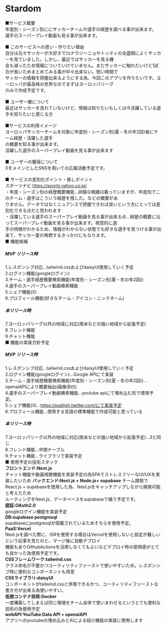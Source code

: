 # Stardom<br>
■サービス概要<br>
年度別・シーズン別ににサッカーチームや選手の経歴を調べる事が出来ます。<br>
選手のスーパープレイ動画も見る事が出来ます。<br>
<br>
■ このサービスへの思い・作りたい理由<br>
自分は元々サッカーが大好きでロナウジーニョやトッティの全盛期によくサッカーを見ていました。しかし、最近ではサッカーを見る機<br>
会も減ったため情報についていけていません。またサッカーに触れたいけど1試合が長いためまとめてみる事が中々出来ない。短い時間で<br>
サッカーの情報を把握出来るようにする為、今回このアプリを作りたいです。ヨーロッパが最高峰の世界なのでまずはヨーロッパリーグ<br>
のみで作成予定です。<br>
<br>
■ ユーザー層について<br>
最近はサッカーを見れていないけど、情報は知りたいもしくは今活躍している選手を知りたいと感じる方<br>
<br>
■サービスの利用イメージ<br>
ヨーロッパサッカーチームを対象に年度別・シーズン別(夏・冬の年2回)毎にチーム経歴・活躍した選手<br>
の概要を知る事が出来ます。<br>
活躍した選手のスーパープレイ動画を見る事が出来ます<br>
<br>
■ ユーザーの獲得について<br>
XをメインとしたSNSを用いての広報活動予定です。<br>
<br>
■ サービスの差別化ポイント・推しポイント<br>
スポーツナビ
https://sports.yahoo.co.jp/<br>
・年度・シーズン別の経歴概要機能…詳細な戦績は載っていますが、年度別でこのチーム・選手はこういう経歴を残した。などの概要があ<br>
りません。データではなくニュアンスで把握できれば良いという方にとっては差別化できる点だと思われます<br>
・活躍している選手のスーパープレイ動画を見る事が出来る点…経歴の概要に沿ってスーパープレイ動画を見る事が出来ます。視覚的に選<br>
手の特徴がわかるため、情報がわからない状態でも好きな選手を見つける事が出来て、サッカー愛が再燃するきっかけにもなります。
<br>
■ 機能候補<br>
##### MVP リリース時<br>
1.レスポンシブ対応…tailwind.cssおよびdaisyUI使用していく予定<br>
2.ログイン機能(googleログイン)<br>
3.チーム・選手経歴概要検索機能(年度別・シーズン別(夏・冬の年2回))<br>
4.選手のスーパープレイ動画検索機能<br>
5.シェア機能(X)<br>
6.プロフィール機能(好きなチーム・アイコン・ニックネーム)<br>
##### 本リリース時<br>
7.ヨーロッパリーグ以外の地域に対応(南米などの強い地域から拡張予定)<br>
8.フレンド機能<br>
9.チャット機能<br>
■ 機能の実装方針予定<br>
##### MVP リリース時<br>
1.レスポンシブ対応…tailwind.cssおよびdaisyUI使用していく予定<br>
2.ログイン機能(googleログイン)…Google APIにて実装<br>
3.チーム・選手経歴概要検索機能(年度別・シーズン別(夏・冬の年2回))…openaiAPIにより概要抽出(画像添付)<br>
4.選手のスーパープレイ動画検索機能…youtube apiにて埋め込む形で使用予定。<br>
5.シェア機能(X)…https://publish.twitter.com/にて実装予定<br>
6.プロフィール機能…使用する言語の標準機能で作成可能と思っている<br>
##### 本リリース時<br>
7.ヨーロッパリーグ以外の地域に対応(南米などの強い地域から拡張予定)…3と同じ<br>
8.フレンド機能…中間テーブル<br>
9.チャット機能…ライブラリで実装予定<br>
■ 使用予定の技術スタック<br>
**フロントエンド:Next.js**<br>
チャット機能や動画視聴機能を実装予定の為SPAでストレスフリーなUI/UXを実装したいため
**バックエンド:Next.js + Node.js+ supabase**
チーム開発でReact.js + supabaseを使用した為、Next.jsをキャッチアップしながら開発可能と考えたため<br>
ルーティングをNext.js、データベースをsupabaseで補う予定です。<br>
**認証:OAuth2.0**<br>
googleログイン機能を実装予定<br>
**DB:supabase postgresql**<br>
supabaseにpostgresqlが搭載されているためそちらを使用予定。<br>
**PaaS:Vercel**<br>
Next.jsを調べた際に、ISRを使用する場合はVercelを使用しないと設定が難しいという記事を見たのと、マージ後に自動デプロイ<br>
機能もありGithubActionsを活用しなくてもよいなどデプロイ時の使用感がとても良かった為使用予定です。<br>
**CSSフレームワーク:tailwind.css**<br>
クラス命名が不要かつユーティリティファーストで使いやすいため。レスポンシブ時に便利なコンポーネントも用意<br>
**CSSライブラリ:daisyUI**<br>
コンポーネントがtailwind.cssと併用できるかつ、ユーティリティファーストな書き方が出来る為使いやすい。<br>
**仮想コンテナ技術:Docker**<br>
一度構築してしまえば同じ環境をチーム全体で使いまわせるというとても便利な技術の為使用予定<br>
**webAPI:YouTube Data API + openaiAPI**<br>
アプリへのyoutubeの埋め込みとAIによる紹介機能の実装に使用します<br>
